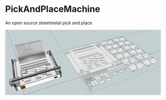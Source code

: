 # PickAndPlaceMachine
An open source sheetmetal pick and place

![Alt text](/pickandplace.png?raw=true "Pick And Place")
